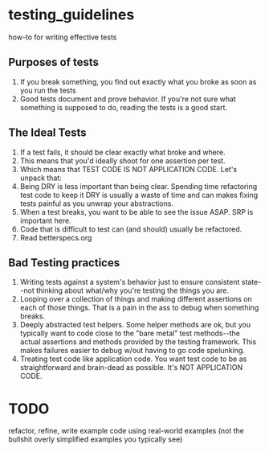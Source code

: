 # testing_guidelines
how-to for writing effective tests

## Purposes of tests
1. If you break something, you find out exactly what you broke as soon
   as you run the tests
1. Good tests document and prove behavior. If you're not sure what
   something is supposed to do, reading the tests is a good start.

## The Ideal Tests

1. If a test fails, it should be clear exactly what broke and where.
1. This means that you'd ideally shoot for one assertion per test.
1. Which means that TEST CODE IS NOT APPLICATION CODE. Let's unpack
   that:
  1. Being DRY is less important than being clear. Spending time
     refactoring test code to keep it DRY is usually a waste of time and
can makes fixing tests painful as you unwrap your abstractions.
  1. When a test breaks, you want to be able to see the issue ASAP. SRP
     is important here.
  1. Code that is difficult to test can (and should) usually be refactored.
1. Read betterspecs.org

## Bad Testing practices

1. Writing tests against a system's behavior just to ensure consistent
   state--not thinking about what/why you're testing the things you are.
1. Looping over a collection of things and making different assertions on
   each of those things. That is a pain in the ass to debug when something breaks.
1. Deeply abstracted test helpers. Some helper methods are ok, but you
   typically want to code close to the "bare metal" test methods--the
actual assertions and methods provided by the testing framework. This
makes failures easier to debug w/out having to go code spelunking.
1. Treating test code like application code. You want test code to be as
   straightforward and brain-dead as possible. It's NOT APPLICATION
CODE.

# TODO
refactor, refine, write example code using real-world examples (not the
bullshit overly simplified examples you typically see)
